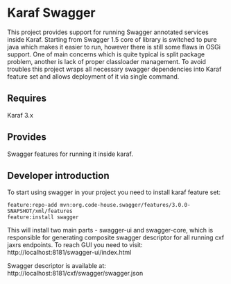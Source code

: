 # Karaf Swagger

This project provides support for running Swagger annotated services inside Karaf. Starting from Swagger 1.5 core of library is
switched to pure java which makes it easier to run, however there is still some flaws in OSGi support. One of main concerns which
is quite typical is split package problem, another is lack of proper classloader management.
To avoid troubles this project wraps all necessary swagger dependencies into Karaf feature set and allows deployment of it
via single command.

Requires
---
Karaf 3.x

Provides
---
Swagger features for running it inside karaf.

## Developer introduction

To start using swagger in your project you need to install karaf feature set:

```
feature:repo-add mvn:org.code-house.swagger/features/3.0.0-SNAPSHOT/xml/features
feature:install swagger
```

This will install two main parts - swagger-ui and swagger-core, which is responsible for generating composite swagger
descriptor for all running cxf jaxrs endpoints. To reach GUI you need to visit:
http://localhost:8181/swagger-ui/index.html

Swagger descriptor is available at:
http://localhost:8181/cxf/swagger/swagger.json

